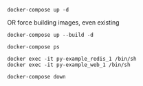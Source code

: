 ```
docker-compose up -d
```

OR force building images, even existing

```
docker-compose up --build -d
```

```
docker-compose ps

docker exec -it py-example_redis_1 /bin/sh
docker exec -it py-example_web_1 /bin/sh

docker-compose down
```

